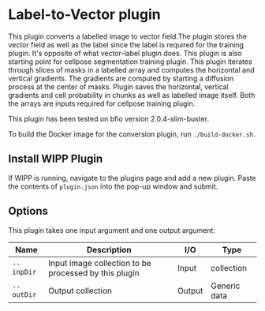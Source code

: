 # Label-to-Vector  plugin 
This plugin converts a labelled image to vector field.The plugin stores the vector field  as well as the label since the 
label is required for the training plugin. It's opposite  of what vector-label plugin does. This plugin is 
also starting point for cellpose segmentation training plugin.
This plugin  iterates through slices of masks in a labelled array  and computes the horizontal and vertical gradients.
The gradients are computed by starting a diffusion process  at the center of masks. Plugin saves the horizontal,
vertical gradients  and cell probability in  chunks as well as labelled image itself. Both the arrays are inputs 
required for cellpose training plugin.

This plugin has been tested on bfio version 2.0.4-slim-buster.


To build the Docker image for the conversion plugin, run
`./build-docker.sh`.

## Install WIPP Plugin

If WIPP is running, navigate to the plugins page and add a new plugin. Paste the contents of `plugin.json` into the 
pop-up window and submit.

## Options

This plugin takes one input argument and one output argument:

| Name          | Description             | I/O    | Type   |
|---------------|-------------------------|--------|--------|
| `--inpDir` | Input image collection to be processed by this plugin | Input | collection |
| `--outDir` | Output collection | Output | Generic data |

